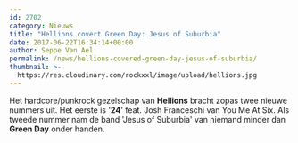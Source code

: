 ```yaml
---
id: 2702
category: Nieuws
title: "Hellions covert Green Day: Jesus of Suburbia"
date: 2017-06-22T16:34:14+00:00
author: Seppe Van Ael
permalink: /news/hellions-covered-green-day-jesus-of-suburbia/
thumbnail: >-
  https://res.cloudinary.com/rockxxl/image/upload/hellions.jpg
---
```

Het hardcore/punkrock gezelschap van **Hellions** bracht zopas twee nieuwe nummers uit. Het eerste is '**24**' feat. Josh Franceschi van You Me At Six. Als tweede nummer nam de band 'Jesus of Suburbia' van niemand minder dan **Green Day** onder handen.
